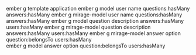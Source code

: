 ember g template application
ember g model user name questions:hasMany answers:hasMany
ember g mirage-model user name questions:hasMany answers:hasMany
ember g model question description answers:hasMany users:hasMany 
ember g mirage-model question description answers:hasMany users:hasMany
ember g mirage-model answer option question:belongsTo users:hasMany   
ember g model answer option question:belongsTo users:hasMany
